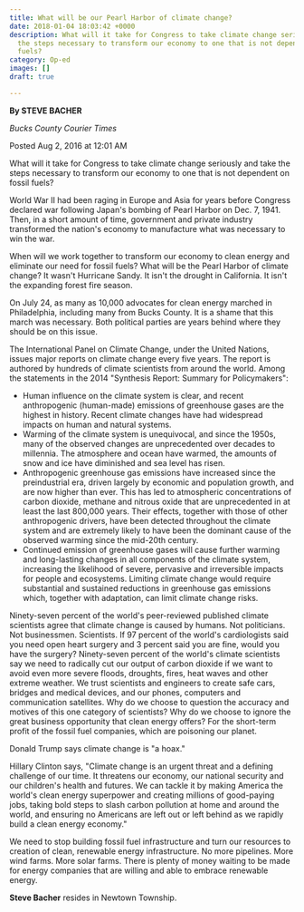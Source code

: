 ```yaml
---
title: What will be our Pearl Harbor of climate change?
date: 2018-01-04 18:03:42 +0000
description: What will it take for Congress to take climate change seriously and take
  the steps necessary to transform our economy to one that is not dependent on fossil
  fuels?
category: Op-ed
images: []
draft: true

---
```

**By STEVE BACHER**

_Bucks County Courier Times_

Posted Aug 2, 2016 at 12:01 AM

What will it take for Congress to take climate change seriously and take the steps necessary to transform our economy to one that is not dependent on fossil fuels?

World War II had been raging in Europe and Asia for years before Congress declared war following Japan's bombing of Pearl Harbor on Dec. 7, 1941. Then, in a short amount of time, government and private industry transformed the nation's economy to manufacture what was necessary to win the war.

When will we work together to transform our economy to clean energy and eliminate our need for fossil fuels? What will be the Pearl Harbor of climate change? It wasn't Hurricane Sandy. It isn't the drought in California. It isn't the expanding forest fire season.

On July 24, as many as 10,000 advocates for clean energy marched in Philadelphia, including many from Bucks County. It is a shame that this march was necessary. Both political parties are years behind where they should be on this issue.

The International Panel on Climate Change, under the United Nations, issues major reports on climate change every five years. The report is authored by hundreds of climate scientists from around the world. Among the statements in the 2014 "Synthesis Report: Summary for Policymakers":

* Human influence on the climate system is clear, and recent anthropogenic (human-made) emissions of greenhouse gases are the highest in history. Recent climate changes have had widespread impacts on human and natural systems.
* Warming of the climate system is unequivocal, and since the 1950s, many of the observed changes are unprecedented over decades to millennia. The atmosphere and ocean have warmed, the amounts of snow and ice have diminished and sea level has risen.
* Anthropogenic greenhouse gas emissions have increased since the preindustrial era, driven largely by economic and population growth, and are now higher than ever. This has led to atmospheric concentrations of carbon dioxide, methane and nitrous oxide that are unprecedented in at least the last 800,000 years. Their effects, together with those of other anthropogenic drivers, have been detected throughout the climate system and are extremely likely to have been the dominant cause of the observed warming since the mid-20th century.
* Continued emission of greenhouse gases will cause further warming and long-lasting changes in all components of the climate system, increasing the likelihood of severe, pervasive and irreversible impacts for people and ecosystems. Limiting climate change would require substantial and sustained reductions in greenhouse gas emissions which, together with adaptation, can limit climate change risks.

Ninety-seven percent of the world's peer-reviewed published climate scientists agree that climate change is caused by humans. Not politicians. Not businessmen. Scientists. If 97 percent of the world's cardiologists said you need open heart surgery and 3 percent said you are fine, would you have the surgery? Ninety-seven percent of the world's climate scientists say we need to radically cut our output of carbon dioxide if we want to avoid even more severe floods, droughts, fires, heat waves and other extreme weather. We trust scientists and engineers to create safe cars, bridges and medical devices, and our phones, computers and communication satellites. Why do we choose to question the accuracy and motives of this one category of scientists? Why do we choose to ignore the great business opportunity that clean energy offers? For the short-term profit of the fossil fuel companies, which are poisoning our planet.

Donald Trump says climate change is "a hoax."

Hillary Clinton says, "Climate change is an urgent threat and a defining challenge of our time. It threatens our economy, our national security and our children's health and futures. We can tackle it by making America the world's clean energy superpower and creating millions of good-paying jobs, taking bold steps to slash carbon pollution at home and around the world, and ensuring no Americans are left out or left behind as we rapidly build a clean energy economy."

We need to stop building fossil fuel infrastructure and turn our resources to creation of clean, renewable energy infrastructure. No more pipelines. More wind farms. More solar farms. There is plenty of money waiting to be made for energy companies that are willing and able to embrace renewable energy.

**Steve Bacher**  resides in Newtown Township.